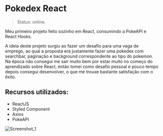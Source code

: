 # Pokedex React
> Status: online.

Meu primeiro projeto feito sozinho em React, consumindo a PokeAPI e React Hooks.

A ideia deste projeto surgiu ao fazer um desafio para uma vaga de emprego, ao qual a proposta era justamente fazer uma pokedex com searchbar, paginação e background correspondente ao tipo do pokemon. Na época não consegui me sair muito bem por estar muito no começo do aprendizado sobre React, então tomei como desafio pessoal e pouco tempo depois consegui desenvolver, o que me trouxe bastante satisfação com o êxito.

## Recursos utilizados:

<ul>
  <li>ReactJS</li>
  <li>Styled Component</li>
  <li>Axios</li>
  <li>PokeAPI</li>
</ul>

![Screenshot_1](https://user-images.githubusercontent.com/52111824/205294500-d5af8bd4-a2a5-4d2a-b917-8d7f9a9b2745.png)
